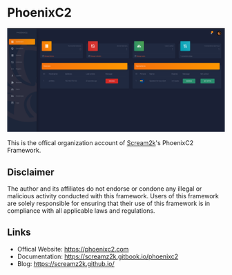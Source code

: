 # PhoenixC2
<img src="../phoenixc2.png" />

This is the offical organization account of [Scream2k](https://github.com/screamz2k/)'s PhoenixC2 Framework.

## Disclaimer
The author and its affiliates do not endorse or condone any illegal or malicious activity conducted with this framework. Users of this framework are solely responsible for ensuring that their use of this framework is in compliance with all applicable laws and regulations.

## Links
- Offical Website: https://phoenixc2.com
- Documentation: https://screamz2k.gitbook.io/phoenixc2
- Blog: https://screamz2k.github.io/
